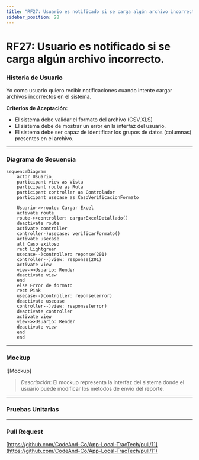 ```yaml
---
title: "RF27: Usuario es notificado si se carga algún archivo incorrecto."  
sidebar_position: 28
---
```


# RF27: Usuario es notificado si se carga algún archivo incorrecto.

### Historia de Usuario

Yo como usuario quiero recibir notificaciones cuando intente cargar archivos incorrectos en el sistema.

  **Criterios de Aceptación:**
  - El sistema debe validar el formato del archivo (CSV,XLS)
  - El sistema debe de mostrar un error en la interfaz del usuario.
  - El sistema debe ser capaz de identificar los grupos de datos (columnas) presentes en el archivo.
  
---

### Diagrama de Secuencia

``` mermaid
sequenceDiagram
    actor Usuario
    participant view as Vista
    participant route as Ruta
    participant controller as Controlador
    participant usecase as CasoVerificacionFormato

    Usuario->>route: Cargar Excel
    activate route
    route->>controller: cargarExcelDetallado()
    deactivate route
    activate controller
    controller-)usecase: verificarFormato()
    activate usecase
    alt Caso exitoso
    rect Lightgreen
    usecase--)controller: reponse(201)
    controller--)view: response(201)
    activate view
    view->>Usuario: Render
    deactivate view
    end
    else Error de formato
    rect Pink
    usecase--)controller: reponse(error)
    deactivate usecase
    controller--)view: response(error)
    deactivate controller
    activate view
    view->>Usuario: Render
    deactivate view
    end
    end
```
---

### Mockup

![Mockup]

> *Descripción*: El mockup representa la interfaz del sistema donde el usuario puede modificar los métodos de envío del reporte.

---

### Pruebas Unitarias 



---

### Pull Request
[https://github.com/CodeAnd-Co/App-Local-TracTech/pull/11](https://github.com/CodeAnd-Co/App-Local-TracTech/pull/11)
